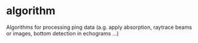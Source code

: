 # algorithm
Algorithms for processing ping data (a.g. apply absorption, raytrace beams or images, bottom detection in echograms ...)
